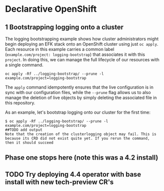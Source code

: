 # Declarative OpenShift

## 1 Bootstrapping logging onto a cluster 

The logging bootstrapping example shows how cluster administrators might begin deploying an EFK stack onto an OpenShift cluster using just `oc apply`. Each resource in this example carries a common label (`example.com/project: logging-bootstrap`) that associates it with this `project`. In doing this, we can manage the full lifecycle of our resources with a single command.

```
oc apply -Rf ../logging-bootstrap/ --prune -l example.com/project=logging-bootstrap
```

The `apply` command idempotently ensures that the live configuration is in sync with our configuration files, while the `--prune` flag allows us to also manage the deletion of live objects by simply deleting the associated file in this repository.

As an example, let's bootstrap logging onto our cluster for the first time:

```
$ oc apply -Rf ../logging-bootstrap/ --prune -l example.com/project=logging-bootstrap
##TODO add output
Note that the creation of the clusterlogging object may fail. This is because its CRD did not exist quite yet. If you rerun the command, then it should succeed
```

## Phase one stops here (note this was a 4.2 install)

## TODO Try deploying 4.4 operator with base install with new tech-preview CR's
